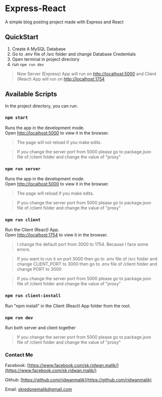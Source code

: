 # Express-React

A simple blog posting project made with Express and React

## QuickStart

1. Create A MySQL Database
2. Go to .env file of /src folder and change Database Credentials
3. Open terminal in project directory
4. run `npm run dev`

> Now Server (Express) App will run on [http://localhost:5000](http://localhost:5000) and Client (React) App will run on [http://localhost:1754](http://localhost:1754)

## Available Scripts

In the project directory, you can run:

### `npm start`

Runs the app in the development mode.\
Open [http://localhost:5000](http://localhost:5000) to view it in the browser.

> The page will not reload if you make edits.

> If you change the server port from 5000 please go to package.json file of /client folder and change the value of "proxy"

### `npm run server`

Runs the app in the development mode.\
Open [http://localhost:5000](http://localhost:5000) to view it in the browser.

> The page will reload if you make edits.

> If you change the server port from 5000 please go to package.json file of /client folder and change the value of "proxy"

### `npm run client`

Run the Client (React) App.\
Open [http://localhost:1754](http://localhost:1754) to view it in the browser.

> I change the default port from 3000 to 1754. Because I face some errors.

> If you want to run it on port 3000 then go to .env file of /src folder and change CLIENT_PORT to 3000 then go to .env file of /client folder and change PORT to 3000

> If you change the server port from 5000 please go to package.json file of /client folder and change the value of "proxy"

### `npm run client-install`

Run "npm install" in the Client (React) App folder from the root.

### `npm run dev`

Run both server and client together

> If you change the server port from 5000 please go to package.json file of /client folder and change the value of "proxy"

### Contact Me

Facebook: [https://www.facebook.com/sk.ridwan.malik/](https://www.facebook.com/sk.ridwan.malik/)

Github: [https://github.com/ridwanmalik](https://github.com/ridwanmalik)

Email: [skredonemalik@gmail.com](mailto:skredonemalik@gmail.com)
